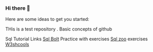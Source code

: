### Hi there 👋



Here are some ideas to get you started:

THis is a test repository . Basic concepts of github 

Sql Tutorial Links
[Sql Bolt](https://sqlbolt.com/)  Practice with exercises 
[Sql zoo](https://sqlzoo.net/wiki/AdventureWorks_medium_questions) exercises
[W3shcools](https://www.w3schools.com/sql/default.asp) 
